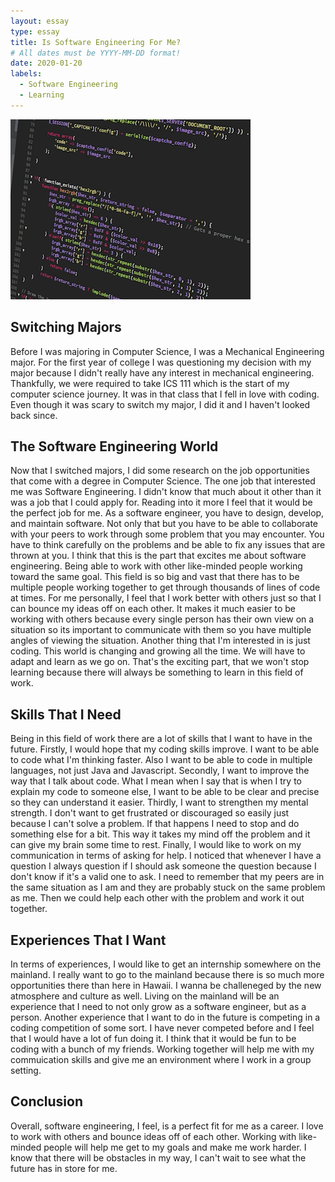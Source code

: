 ```yaml
---
layout: essay
type: essay
title: Is Software Engineering For Me?
# All dates must be YYYY-MM-DD format!
date: 2020-01-20
labels:
  - Software Engineering 
  - Learning
---
```


<img class="ui medium right floated rounded image" src="../images/software.png">

## Switching Majors

Before I was majoring in Computer Science, I was a Mechanical Engineering major. For the first year of college I was questioning my decision with my major because I didn't really have any interest in mechanical engineering. Thankfully, we were required to take ICS 111 which is the start of my computer science journey. It was in that class that I fell in love with coding. Even though it was scary to switch my major, I did it and I haven't looked back since. 

## The Software Engineering World

Now that I switched majors, I did some research on the job opportunities that come with a degree in Computer Science. The one job that interested me was Software Engineering. I didn't know that much about it other than it was a job that I could apply for. Reading into it more I feel that it would be the perfect job for me. As a software engineer, you have to design, develop, and maintain software. Not only that but you have to be able to collaborate with your peers to work through some problem that you may encounter. You have to think carefully on the problems and be able to fix any issues that are thrown at you. I think that this is the part that excites me about software engineering. Being able to work with other like-minded people working toward the same goal. This field is so big and vast that there has to be multiple people working together to get through thousands of lines of code at times. For me personally, I feel that I work better with others just so that I can bounce my ideas off on each other. It makes it much easier to be working with others because every single person has their own view on a situation so its important to communicate with them so you have multiple angles of viewing the situation. Another thing that I'm interested in is just coding. This world is changing and growing all the time. We will have to adapt and learn as we go on. That's the exciting part, that we won't stop learning because there will always be something to learn in this field of work. 

## Skills That I Need

Being in this field of work there are a lot of skills that I want to have in the future. Firstly, I would hope that my coding skills improve. I want to be able to code what I'm thinking faster. Also I want to be able to code in multiple languages, not just Java and Javascript. Secondly, I want to improve the way that I talk about code. What I mean when I say that is when I try to explain my code to someone else, I want to be able to be clear and precise so they can understand it easier. Thirdly, I want to strengthen my mental strength. I don't want to get frustrated or discouraged so easily just because I can't solve a problem. If that happens I need to stop and do something else for a bit. This way it takes my mind off the problem and it can give my brain some time to rest. Finally, I would like to work on my communication in terms of asking for help. I noticed that whenever I have a question I always question if I should ask someone the question because I don't know if it's a valid one to ask. I need to remember that my peers are in the same situation as I am and they are probably stuck on the same problem as me. Then we could help each other with the problem and work it out together.

## Experiences That I Want

In terms of experiences, I would like to get an internship somewhere on the mainland. I really want to go to the mainland because there is so much more opportunities there than here in Hawaii. I wanna be challeneged by the new atmosphere and culture as well. Living on the mainland will be an experience that I need to not only grow as a software engineer, but as a person. Another experience that I want to do in the future is competing in a coding competition of some sort. I have never competed before and I feel that I would have a lot of fun doing it. I think that it would be fun to be coding with a bunch of my friends. Working together will help me with my commuication skills and give me an environment where I work in a group setting.

## Conclusion

Overall, software engineering, I feel, is a perfect fit for me as a career. I love to work with others and bounce ideas off of each other. Working with like-minded people will help me get to my goals and make me work harder. I know that there will be obstacles in my way, I can't wait to see what the future has in store for me.
